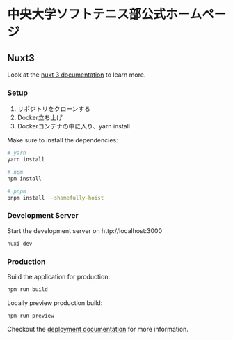 # 中央大学ソフトテニス部公式ホームページ
## Nuxt3
Look at the [nuxt 3 documentation](https://v3.nuxtjs.org) to learn more.

### Setup
1. リポジトリをクローンする
2. Docker立ち上げ
3. Dockerコンテナの中に入り、yarn install

Make sure to install the dependencies:

```bash
# yarn
yarn install

# npm
npm install

# pnpm
pnpm install --shamefully-hoist
```

### Development Server

Start the development server on http://localhost:3000

```bash
nuxi dev
```

### Production

Build the application for production:

```bash
npm run build
```

Locally preview production build:

```bash
npm run preview
```

Checkout the [deployment documentation](https://v3.nuxtjs.org/guide/deploy/presets) for more information.
